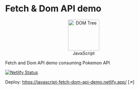 # Fetch & Dom API demo

<figure style="text-align: center">
   <img src="https://upload.wikimedia.org/wikipedia/commons/thumb/6/6a/JavaScript-logo.png/640px-JavaScript-logo.png" alt="DOM Tree" width="100" />
   <figcaption>JavaScript</figcaption>
</figure>

Fetch and Dom API demo consuming Pokemon API

[![Netlify Status](https://api.netlify.com/api/v1/badges/e4aed4de-b867-425c-ba47-404a7c223639/deploy-status)](https://app.netlify.com/sites/javascript-fetch-demo/deploys)

Deploy: https://javascript-fetch-dom-api-demo.netlify.app/ [↗]
